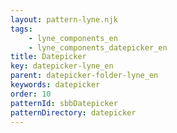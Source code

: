 ```yaml
---
layout: pattern-lyne.njk
tags: 
    - lyne_components_en
    - lyne_components_datepicker_en
title: Datepicker
key: datepicker-lyne_en
parent: datepicker-folder-lyne_en
keywords: datepicker
order: 10
patternId: sbbDatepicker
patternDirectory: datepicker
---
```

